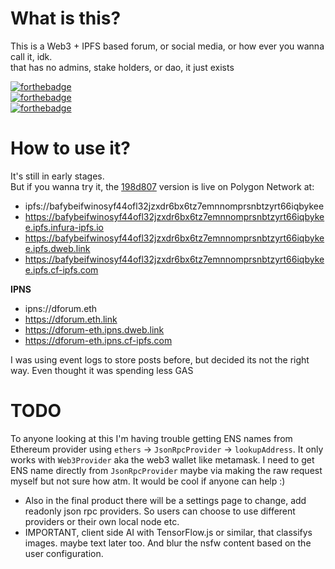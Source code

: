 # What is this?
This is a Web3 + IPFS based forum, or social media, or how ever you wanna call it, idk. <br />
 that has no admins, stake holders, or dao, it just exists

[![forthebadge](https://forthebadge.com/images/badges/0-percent-optimized.svg)](https://forthebadge.com) <br />
[![forthebadge](https://forthebadge.com/images/badges/60-percent-of-the-time-works-every-time.svg)](https://forthebadge.com) <br />
[![forthebadge](https://forthebadge.com/images/badges/powered-by-black-magic.svg)](https://forthebadge.com)

# How to use it?
It's still in early stages. <br />
But if you wanna try it, 
the [198d807](https://github.com/DeepDoge/web3-forum/commit/198d8074b76c85be314b81093c4e27fc144fa73d) version is live on Polygon Network at: <br /> 
- ipfs://bafybeifwinosyf44ofl32jzxdr6bx6tz7emnnomprsnbtzyrt66iqbykee
- https://bafybeifwinosyf44ofl32jzxdr6bx6tz7emnnomprsnbtzyrt66iqbykee.ipfs.infura-ipfs.io
- https://bafybeifwinosyf44ofl32jzxdr6bx6tz7emnnomprsnbtzyrt66iqbykee.ipfs.dweb.link
- https://bafybeifwinosyf44ofl32jzxdr6bx6tz7emnnomprsnbtzyrt66iqbykee.ipfs.cf-ipfs.com

**IPNS**
- ipns://dforum.eth
- https://dforum.eth.link
- https://dforum-eth.ipns.dweb.link
- https://dforum-eth.ipns.cf-ipfs.com


I was using event logs to store posts before, but decided its not the right way. Even thought it was spending less GAS

# TODO
To anyone looking at this I'm having trouble getting ENS names from Ethereum provider using `ethers` -> `JsonRpcProvider` -> `lookupAddress`.
It only works with `Web3Provider` aka the web3 wallet like metamask. I need to get ENS name directly from `JsonRpcProvider` maybe via making the raw request myself but not sure how atm. It would be cool if anyone can help :)

- Also in the final product there will be a settings page to change, add readonly json rpc providers. So users can choose to use different providers or their own local node etc.
- IMPORTANT, client side AI with TensorFlow.js or similar, that classifys images. maybe text later too. And blur the nsfw content based on the user configuration. 
